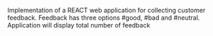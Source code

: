 Implementation of a REACT web application for collecting customer feedback.
Feedback has three options #good, #bad and #neutral.
Application will display total number of feedback
